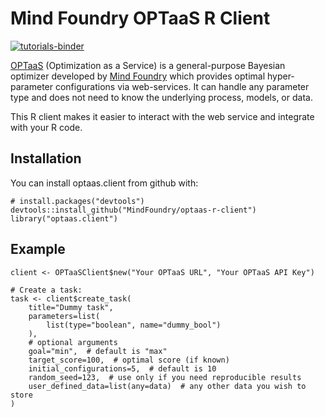 # Mind Foundry OPTaaS R Client

[![tutorials-binder](https://img.shields.io/badge/tutorials-binder-ff69b4.svg)](https://tutorial.optaas.mindfoundry.ai)

[OPTaaS](https://mindfoundry.ai/optaas) (Optimization as a Service) is a general-purpose Bayesian optimizer developed
by [Mind Foundry](https://mindfoundry.ai) which provides optimal hyper-parameter configurations via web-services.
It can handle any parameter type and does not need to know the underlying process, models, or data.

This R client makes it easier to interact with the web service and integrate with your R code.

## Installation

You can install optaas.client from github with:

```{r gh-installation, eval = FALSE}
# install.packages("devtools")
devtools::install_github("MindFoundry/optaas-r-client")
library("optaas.client")
```

## Example

```{r example, eval = FALSE}
client <- OPTaaSClient$new("Your OPTaaS URL", "Your OPTaaS API Key")

# Create a task:
task <- client$create_task(
    title="Dummy task",
    parameters=list(
        list(type="boolean", name="dummy_bool")
    ),
    # optional arguments
    goal="min",  # default is "max"
    target_score=100,  # optimal score (if known)
    initial_configurations=5,  # default is 10
    random_seed=123,  # use only if you need reproducible results
    user_defined_data=list(any=data)  # any other data you wish to store
)
```
